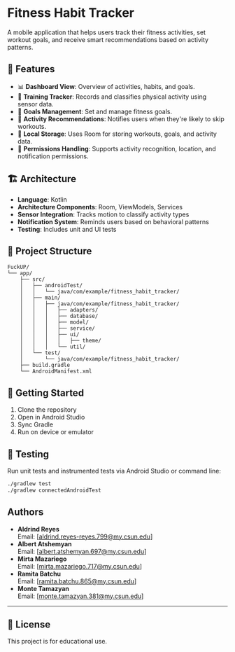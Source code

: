 # Fitness Habit Tracker

A mobile application that helps users track their fitness activities, set workout goals, and receive smart recommendations based on activity patterns.

## 📱 Features

- 📊 **Dashboard View**: Overview of activities, habits, and goals.
- 🏃 **Training Tracker**: Records and classifies physical activity using sensor data.
- 🎯 **Goals Management**: Set and manage fitness goals.
- 🧠 **Activity Recommendations**: Notifies users when they're likely to skip workouts.
- 💾 **Local Storage**: Uses Room for storing workouts, goals, and activity data.
- 🔐 **Permissions Handling**: Supports activity recognition, location, and notification permissions.

## 🏗️ Architecture

- **Language**: Kotlin
- **Architecture Components**: Room, ViewModels, Services
- **Sensor Integration**: Tracks motion to classify activity types
- **Notification System**: Reminds users based on behavioral patterns
- **Testing**: Includes unit and UI tests

## 📂 Project Structure

```
FuckUP/
└── app/
    ├── src/
    │   ├── androidTest/
    │   │   └── java/com/example/fitness_habit_tracker/
    │   ├── main/
    │   │   ├── java/com/example/fitness_habit_tracker/
    │   │   │   ├── adapters/
    │   │   │   ├── database/
    │   │   │   ├── model/
    │   │   │   ├── service/
    │   │   │   ├── ui/
    │   │   │   │   ├── theme/
    │   │   │   └── util/
    │   └── test/
    │       └── java/com/example/fitness_habit_tracker/
    ├── build.gradle
    └── AndroidManifest.xml
```

## 🚀 Getting Started

1. Clone the repository
2. Open in Android Studio
3. Sync Gradle
4. Run on device or emulator

## 🧪 Testing

Run unit tests and instrumented tests via Android Studio or command line:
```bash
./gradlew test
./gradlew connectedAndroidTest
```

## Authors

- **Aldrind Reyes**  
  Email: [aldrind.reyes-reyes.799@my.csun.edu]
- **Albert Atshemyan**  
  Email: [albert.atshemyan.697@my.csun.edu]
- **Mirta Mazariego**  
  Email: [mirta.mazariego.717@my.csun.edu]
- **Ramita Batchu**  
  Email: [ramita.batchu.865@my.csun.edu]
- **Monte Tamazyan**  
  Email: [monte.tamazyan.381@my.csun.edu]
---

## 📝 License

This project is for educational use.


